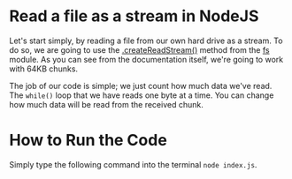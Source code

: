 # Read a file as a stream in NodeJS

Let's start simply, by reading a file from our own hard drive as a stream. To do so, we are going to use the [.createReadStream()](https://nodejs.org/api/fs.html#fs_fs_createreadstream_path_options) method from the [fs](https://nodejs.org/api/fs.html) module. As you can see from the documentation itself, we're going to work with 64KB chunks.

The job of our code is simple; we just count how much data we've read. The `while()` loop that we have reads one byte at a time. You can change how much data will be read from the received chunk.

# How to Run the Code

Simply type the following command into the terminal `node index.js`.